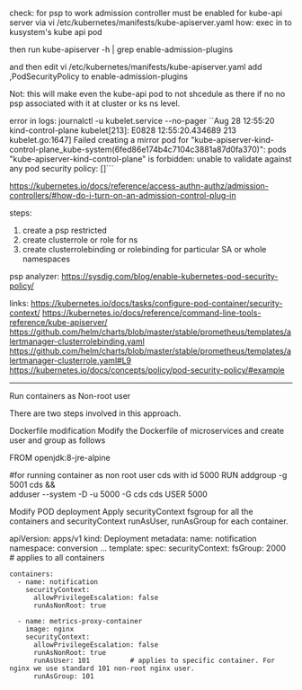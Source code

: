 check: for psp to work admission controller must be enabled for kube-api server via vi /etc/kubernetes/manifests/kube-apiserver.yaml
how:
exec in to kusystem's kube api pod 

then run  kube-apiserver -h | grep enable-admission-plugins

and then edit vi /etc/kubernetes/manifests/kube-apiserver.yaml add ,PodSecurityPolicy to enable-admission-plugins 

Not: this will make even the kube-api pod to not shcedule as there if no no psp associated with it at cluster or ks ns level.

error in logs: journalctl  -u kubelet.service --no-pager
``Aug 28 12:55:20 kind-control-plane kubelet[213]: E0828 12:55:20.434689     213 kubelet.go:1647] Failed creating a mirror pod for "kube-apiserver-kind-control-plane_kube-system(6fed86e174b4c7104c3881a87d0fa370)": pods "kube-apiserver-kind-control-plane" is forbidden: unable to validate against any pod security policy: []```


https://kubernetes.io/docs/reference/access-authn-authz/admission-controllers/#how-do-i-turn-on-an-admission-control-plug-in

steps:
1. create a psp restricted
2. create clusterrole or role for ns 
3. create clusterrolebinding or rolebinding for particular SA or whole namespaces
 
 
psp analyzer: https://sysdig.com/blog/enable-kubernetes-pod-security-policy/ 

links:
https://kubernetes.io/docs/tasks/configure-pod-container/security-context/
https://kubernetes.io/docs/reference/command-line-tools-reference/kube-apiserver/
https://github.com/helm/charts/blob/master/stable/prometheus/templates/alertmanager-clusterrolebinding.yaml
https://github.com/helm/charts/blob/master/stable/prometheus/templates/alertmanager-clusterrole.yaml#L9
https://kubernetes.io/docs/concepts/policy/pod-security-policy/#example

---
Run containers as Non-root user

There are two steps involved in this approach.

Dockerfile modification
Modify the Dockerfile of microservices and create user and group as follows 

FROM openjdk:8-jre-alpine
 
#for running container as non root user cds with id 5000
RUN addgroup -g 5001 cds && \
   adduser --system -D -u 5000 -G cds cds
USER 5000


Modify POD deployment
Apply securityContext fsgroup for all the containers and securityContext runAsUser, runAsGroup for each container.



apiVersion: apps/v1
kind: Deployment
metadata:
  name: notification
  namespace: conversion
...
template:
    spec:
      securityContext:
        fsGroup: 2000     # applies to all containers
 
    containers:
      - name: notification
        securityContext:
          allowPrivilegeEscalation: false
          runAsNonRoot: true
 
      - name: metrics-proxy-container
        image: nginx
        securityContext:
          allowPrivilegeEscalation: false
          runAsNonRoot: true
          runAsUser: 101          # applies to specific container. For nginx we use standard 101 non-root nginx user.
          runAsGroup: 101
